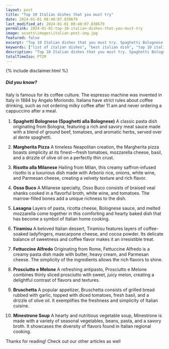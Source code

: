 ```yaml
---
layout: post
title: "Top 10 Italian dishes that you must try"
date: 2024-01-01 08:40:07.838679
last_modified_at: 2024-01-01 08:40:07.838679
permalink: 2024-01-01-top-10-italian-dishes-that-you-must-try
image: assets\images\italian-post-img.jpg
featured: false
excerpt: "Top 10 Italian dishes that you must try. Spaghetti Bolognese, Lasagna, Tiramisu made it to my top 10 list! Click to see which all dishes made it to the top 10."
keywords: ["list of italian dishes", "best italian dish", "top 10 italian dishes to try out"]
description: "Top 10 Italian dishes that you must try. Spaghetti Bolognese, Lasagna, Tiramisu made it to my top 10 list! Click to see which all dishes made it to the top 10."
totalTimeIso: PT2M
---
```


{% include disclaimer.html %}

<div class="card" style="margin-bottom:1rem">
  <div class="card-body">
    <h5 class="card-title">Did you know?</h5>
    <p class="card-text">Italy is famous for its coffee culture. The espresso machine was invented in Italy in 1884 by Angelo Moriondo. Italians have strict rules about coffee drinking, such as not ordering milky coffee after 11 am and never ordering a cappuccino after a meal.</p>
  </div>
</div>


1. **Spaghetti Bolognese (Spaghetti alla Bolognese)**
A classic pasta dish originating from Bologna, featuring a rich and savory meat sauce made with a blend of ground beef, tomatoes, and aromatic herbs, served over al dente spaghetti.

2. **Margherita Pizza**
A timeless Neapolitan creation, the Margherita pizza boasts simplicity at its finest—fresh tomatoes, mozzarella cheese, basil, and a drizzle of olive oil on a perfectly thin crust.

3. **Risotto alla Milanese**
Hailing from Milan, this creamy saffron-infused risotto is a luxurious dish made with Arborio rice, onions, white wine, and Parmesan cheese, creating a velvety texture and rich flavor.

4. **Osso Buco**
A Milanese specialty, Osso Buco consists of braised veal shanks cooked in a flavorful broth, white wine, and tomatoes. The marrow-filled bones add a unique richness to the dish.

5. **Lasagna**
Layers of pasta, ricotta cheese, Bolognese sauce, and melted mozzarella come together in this comforting and hearty baked dish that has become a symbol of Italian home cooking.

6. **Tiramisu**
A beloved Italian dessert, Tiramisu features layers of coffee-soaked ladyfingers, mascarpone cheese, and cocoa powder. Its delicate balance of sweetness and coffee flavor makes it an irresistible treat.

7. **Fettuccine Alfredo**
Originating from Rome, Fettuccine Alfredo is a creamy pasta dish made with butter, heavy cream, and Parmesan cheese. The simplicity of the ingredients allows the rich flavors to shine.

8. **Prosciutto e Melone**
A refreshing antipasto, Prosciutto e Melone combines thinly sliced prosciutto with sweet, juicy melon, creating a delightful contrast of flavors and textures.

9. **Bruschetta**
A popular appetizer, Bruschetta consists of grilled bread rubbed with garlic, topped with diced tomatoes, fresh basil, and a drizzle of olive oil. It exemplifies the freshness and simplicity of Italian cuisine.

10. **Minestrone Soup**
A hearty and nutritious vegetable soup, Minestrone is made with a variety of seasonal vegetables, beans, pasta, and a savory broth. It showcases the diversity of flavors found in Italian regional cooking.

Thanks for reading! Check out our other articles as well

